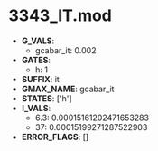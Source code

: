 # 3343_IT.mod

- **G_VALS**:
  - gcabar_it: 0.002
- **GATES**:
  - h: 1
- **SUFFIX**: it
- **GMAX_NAME**: gcabar_it
- **STATES**: ['h']
- **I_VALS**:
  - 6.3: 0.00015161202471653283
  - 37: 0.00015199271287522903
- **ERROR_FLAGS**: []
